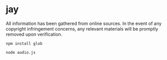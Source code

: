 # jay

All information has been gathered from online sources. In the event of any copyright infringement concerns, any relevant materials will be promptly removed upon verification.


```
npm install glob

node audio.js
```